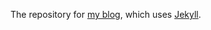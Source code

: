 The repository for [my blog][], which uses [Jekyll][].

[my blog]: https://jimm-domingo.github.io/
[Jekyll]:  https://jekyllrb.com/
